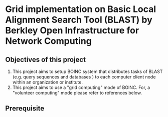 # Grid implementation on Basic Local Alignment Search Tool (BLAST) by Berkley Open Infrastructure for Network Computing

## Objectives of this project
1. This project aims to setup BOINC system that distributes tasks of BLAST (e.g. query sequences and databases ) to each computer client node within an organization or institute. 
2. This project aims to use a "grid computing" mode of BOINC. For, a "volunteer computing" mode please refer to references below.

## Prerequisite

